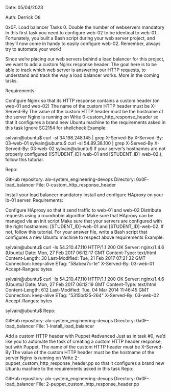 Date: 05/04/2023

Auth: Derrick Oti

0x0F. Load balancer
Tasks 0. Double the number of webservers mandatory In this first task you need to configure web-02 to be identical to web-01. Fortunately, you built a Bash script during your web server project, and they’ll now come in handy to easily configure web-02. Remember, always try to automate your work!

Since we’re placing our web servers behind a load balancer for this project, we want to add a custom Nginx response header. The goal here is to be able to track which web server is answering our HTTP requests, to understand and track the way a load balancer works. More in the coming tasks.

Requirements:

Configure Nginx so that its HTTP response contains a custom header (on web-01 and web-02) The name of the custom HTTP header must be X-Served-By The value of the custom HTTP header must be the hostname of the server Nginx is running on Write 0-custom_http_response_header so that it configures a brand new Ubuntu machine to the requirements asked in this task Ignore SC2154 for shellcheck Example:

sylvain@ubuntu$ curl -sI 34.198.248.145 | grep X-Served-By X-Served-By: 03-web-01 sylvain@ubuntu$ curl -sI 54.89.38.100 | grep X-Served-By X-Served-By: 03-web-02 sylvain@ubuntu$ If your server’s hostnames are not properly configured ([STUDENT_ID]-web-01 and [STUDENT_ID]-web-02.), follow this tutorial.

Repo:

GitHub repository: alx-system_engineering-devops Directory: 0x0F-load_balancer File: 0-custom_http_response_header

Install your load balancer mandatory Install and configure HAproxy on your lb-01 server.
Requirements:

Configure HAproxy so that it send traffic to web-01 and web-02 Distribute requests using a roundrobin algorithm Make sure that HAproxy can be managed via an init script Make sure that your servers are configured with the right hostnames: [STUDENT_ID]-web-01 and [STUDENT_ID]-web-02. If not, follow this tutorial. For your answer file, write a Bash script that configures a new Ubuntu machine to respect above requirements Example:

sylvain@ubuntu$ curl -Is 54.210.47.110 HTTP/1.1 200 OK Server: nginx/1.4.6 (Ubuntu) Date: Mon, 27 Feb 2017 06:12:17 GMT Content-Type: text/html Content-Length: 30 Last-Modified: Tue, 21 Feb 2017 07:21:32 GMT Connection: keep-alive ETag: "58abea7c-1e" X-Served-By: 03-web-01 Accept-Ranges: bytes

sylvain@ubuntu$ curl -Is 54.210.47.110 HTTP/1.1 200 OK Server: nginx/1.4.6 (Ubuntu) Date: Mon, 27 Feb 2017 06:12:19 GMT Content-Type: text/html Content-Length: 612 Last-Modified: Tue, 04 Mar 2014 11:46:45 GMT Connection: keep-alive ETag: "5315bd25-264" X-Served-By: 03-web-02 Accept-Ranges: bytes

sylvain@ubuntu$ Repo:

GitHub repository: alx-system_engineering-devops Directory: 0x0F-load_balancer File: 1-install_load_balancer

Add a custom HTTP header with Puppet #advanced Just as in task #0, we’d like you to automate the task of creating a custom HTTP header response, but with Puppet.
The name of the custom HTTP header must be X-Served-By The value of the custom HTTP header must be the hostname of the server Nginx is running on Write 2-puppet_custom_http_response_header.pp so that it configures a brand new Ubuntu machine to the requirements asked in this task Repo:

GitHub repository: alx-system_engineering-devops Directory: 0x0F-load_balancer File: 2-puppet_custom_http_response_header.pp
